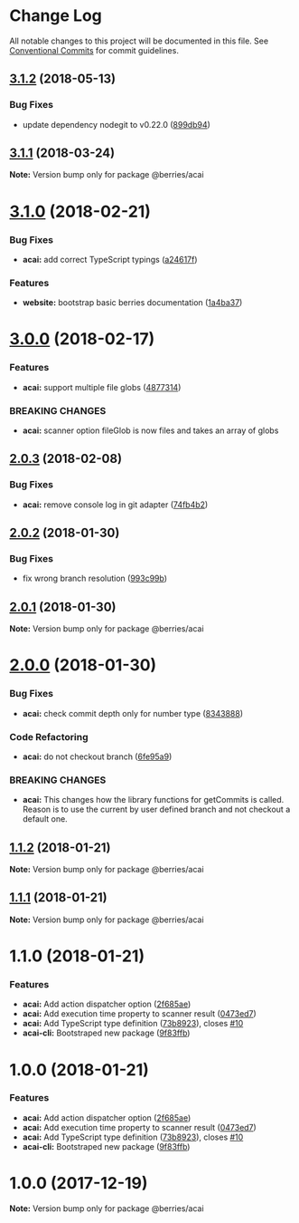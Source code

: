 # Change Log

All notable changes to this project will be documented in this file.
See [Conventional Commits](https://conventionalcommits.org) for commit guidelines.

<a name="3.1.2"></a>
## [3.1.2](https://github.com/MartinHelmut/berries/compare/@berries/acai@3.1.1...@berries/acai@3.1.2) (2018-05-13)


### Bug Fixes

* update dependency nodegit to v0.22.0 ([899db94](https://github.com/MartinHelmut/berries/commit/899db94))




<a name="3.1.1"></a>
## [3.1.1](https://github.com/MartinHelmut/berries/compare/@berries/acai@3.1.0...@berries/acai@3.1.1) (2018-03-24)




**Note:** Version bump only for package @berries/acai

<a name="3.1.0"></a>
# [3.1.0](https://github.com/MartinHelmut/berries/compare/@berries/acai@3.0.0...@berries/acai@3.1.0) (2018-02-21)


### Bug Fixes

* **acai:** add correct TypeScript typings ([a24617f](https://github.com/MartinHelmut/berries/commit/a24617f))


### Features

* **website:** bootstrap basic berries documentation ([1a4ba37](https://github.com/MartinHelmut/berries/commit/1a4ba37))




<a name="3.0.0"></a>
# [3.0.0](https://github.com/MartinHelmut/berries/compare/@berries/acai@2.0.3...@berries/acai@3.0.0) (2018-02-17)


### Features

* **acai:** support multiple file globs ([4877314](https://github.com/MartinHelmut/berries/commit/4877314))


### BREAKING CHANGES

* **acai:** scanner option fileGlob is now files and takes an array of globs




<a name="2.0.3"></a>
## [2.0.3](https://github.com/MartinHelmut/berries/compare/@berries/acai@2.0.2...@berries/acai@2.0.3) (2018-02-08)


### Bug Fixes

* **acai:** remove console log in git adapter ([74fb4b2](https://github.com/MartinHelmut/berries/commit/74fb4b2))




<a name="2.0.2"></a>
## [2.0.2](https://github.com/MartinHelmut/berries/compare/@berries/acai@2.0.1...@berries/acai@2.0.2) (2018-01-30)


### Bug Fixes

* fix wrong branch resolution ([993c99b](https://github.com/MartinHelmut/berries/commit/993c99b))




<a name="2.0.1"></a>
## [2.0.1](https://github.com/MartinHelmut/berries/compare/@berries/acai@2.0.0...@berries/acai@2.0.1) (2018-01-30)




**Note:** Version bump only for package @berries/acai

<a name="2.0.0"></a>
# [2.0.0](https://github.com/MartinHelmut/berries/compare/@berries/acai@1.1.2...@berries/acai@2.0.0) (2018-01-30)


### Bug Fixes

* **acai:** check commit depth only for number type ([8343888](https://github.com/MartinHelmut/berries/commit/8343888))


### Code Refactoring

* **acai:** do not checkout branch ([6fe95a9](https://github.com/MartinHelmut/berries/commit/6fe95a9))


### BREAKING CHANGES

* **acai:** This changes how the library functions for getCommits is called. Reason is to use the current by user defined branch and not checkout a default one.




<a name="1.1.2"></a>
## [1.1.2](https://github.com/MartinHelmut/berries/compare/@berries/acai@1.1.1...@berries/acai@1.1.2) (2018-01-21)




**Note:** Version bump only for package @berries/acai

<a name="1.1.1"></a>
## [1.1.1](https://github.com/MartinHelmut/berries/compare/@berries/acai@1.1.0...@berries/acai@1.1.1) (2018-01-21)




**Note:** Version bump only for package @berries/acai

<a name="1.1.0"></a>
# 1.1.0 (2018-01-21)


### Features

* **acai:** Add action dispatcher option ([2f685ae](https://github.com/MartinHelmut/berries/commit/2f685ae))
* **acai:** Add execution time property to scanner result ([0473ed7](https://github.com/MartinHelmut/berries/commit/0473ed7))
* **acai:** Add TypeScript type definition ([73b8923](https://github.com/MartinHelmut/berries/commit/73b8923)), closes [#10](https://github.com/MartinHelmut/berries/issues/10)
* **acai-cli:** Bootstraped new package ([9f83ffb](https://github.com/MartinHelmut/berries/commit/9f83ffb))




<a name="1.0.0"></a>
# 1.0.0 (2018-01-21)


### Features

* **acai:** Add action dispatcher option ([2f685ae](https://github.com/MartinHelmut/berries/commit/2f685ae))
* **acai:** Add execution time property to scanner result ([0473ed7](https://github.com/MartinHelmut/berries/commit/0473ed7))
* **acai:** Add TypeScript type definition ([73b8923](https://github.com/MartinHelmut/berries/commit/73b8923)), closes [#10](https://github.com/MartinHelmut/berries/issues/10)
* **acai-cli:** Bootstraped new package ([9f83ffb](https://github.com/MartinHelmut/berries/commit/9f83ffb))




<a name="1.0.0"></a>
# 1.0.0 (2017-12-19)




**Note:** Version bump only for package @berries/acai
